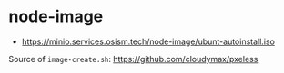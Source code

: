 # node-image

* https://minio.services.osism.tech/node-image/ubunt-autoinstall.iso

Source of ``image-create.sh``: https://github.com/cloudymax/pxeless
